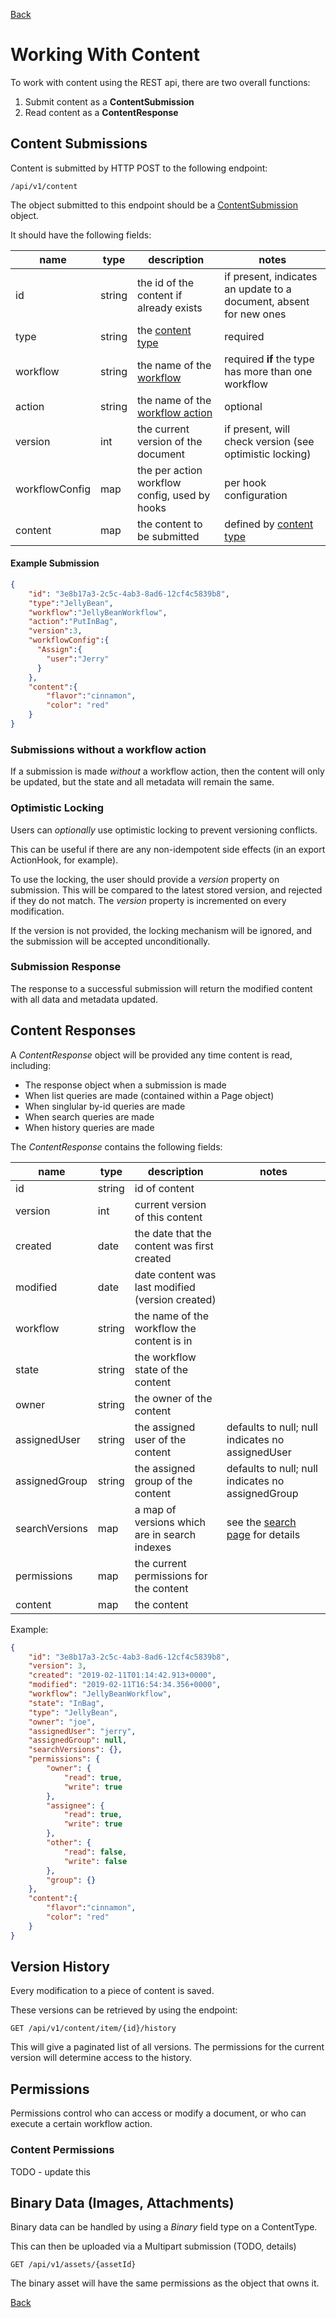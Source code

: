 [Back](../)

# Working With Content

To work with content using the REST api, there are two overall functions:

1. Submit content as a **ContentSubmission**
2. Read content as a **ContentResponse**

## Content Submissions

Content is submitted by HTTP POST to the following endpoint:

    /api/v1/content
    
The object submitted to this endpoint should be a [ContentSubmission](../javadocs/org/schicwp/dinky/api/dto/ContentSubmission.html)
object. 

It should have the following fields:


 name           | type      |   description                                     |   notes
---             | ---       |   ---                                             |    ---
id              | string    | the id of the content if already exists           | if present, indicates an update to a document, absent for new ones
type            | string    | the [content type](./CONTENT.md)                  | required
workflow        | string    | the name of the [workflow](./WORKFLOW.md)         | required **if** the type has more than one workflow
action          | string    | the name of the [workflow action](./WORKFLOW.md)  | optional
version         | int       | the current version of the document               | if present, will check version (see optimistic locking)
workflowConfig  | map       | the per action workflow config, used by hooks     | per hook configuration
content         | map       | the content to be submitted                       | defined by [content type](CONTENT.md)

#### Example Submission

```json
{
    "id": "3e8b17a3-2c5c-4ab3-8ad6-12cf4c5839b8",
    "type":"JellyBean",
    "workflow":"JellyBeanWorkflow",
    "action":"PutInBag",
    "version":3,
    "workflowConfig":{
      "Assign":{
        "user":"Jerry"
      }
    },
    "content":{
        "flavor":"cinnamon",
        "color": "red"	
    }
}
```

### Submissions without a workflow action

If a submission is made _without_ a workflow action, then the content will only be updated, but the state and all metadata
will remain the same.

### Optimistic Locking 

Users can _optionally_ use optimistic locking to prevent versioning conflicts. 

This can be useful if there are any non-idempotent side effects (in an export ActionHook, for example).

To use the locking, the user should provide a _version_ property on submission. This will be compared to 
the latest stored version, and rejected if they do not match. The _version_ property is incremented on 
every modification. 

If the version is not provided, the locking mechanism will be ignored, and the submission will be accepted 
unconditionally.

### Submission Response

The response to a successful submission will return the modified content with all data and metadata updated.


## Content Responses

A _ContentResponse_ object will be provided any time content is read, including:

* The response object when a submission is made
* When list queries are made (contained within a Page object)
* When singlular by-id queries are made
* When search queries are made
* When history queries are made

The _ContentResponse_ contains the following fields:

 name           | type      |   description                                     |   notes
---             | ---       |   ---                                             |    ---
id              | string    | id of content                                     | 
version         | int       | current version of this content                   |   
created         | date      | the date that the content was first created       |
modified        | date      | date content was last modified (version created)  |
workflow        | string    | the name of the workflow the content is in        |
state           | string    | the workflow state of the content                 |
owner           | string    | the owner of the content                          |
assignedUser    | string    | the assigned user of the content                  | defaults to null; null indicates no assignedUser
assignedGroup   | string    | the assigned group of the content                 | defaults to null; null indicates no assignedGroup
searchVersions  | map       | a map of versions which are in search indexes     | see the [search page](SEARCH.md) for details
permissions     | map       | the current permissions for the content           |
content         | map       | the content                                       |

Example:

```json
{
    "id": "3e8b17a3-2c5c-4ab3-8ad6-12cf4c5839b8",
    "version": 3,
    "created": "2019-02-11T01:14:42.913+0000",
    "modified": "2019-02-11T16:54:34.356+0000",
    "workflow": "JellyBeanWorkflow",
    "state": "InBag",
    "type": "JellyBean",
    "owner": "joe",
    "assignedUser": "jerry",
    "assignedGroup": null,
    "searchVersions": {},
    "permissions": {
        "owner": {
            "read": true,
            "write": true
        },
        "assignee": {
            "read": true,
            "write": true
        },
        "other": {
            "read": false,
            "write": false
        },
        "group": {}
    },
    "content":{
        "flavor":"cinnamon",
        "color": "red"	
    }
}
```


## Version History

Every modification to a piece of content is saved. 

These versions can be retrieved by using the endpoint:

    GET /api/v1/content/item/{id}/history
    
This will give a paginated list of all versions. The permissions for the 
current version will determine access to the history. 

## Permissions

Permissions control who can access or modify a document, or who can execute a certain workflow action.

### Content Permissions

TODO - update this
 

## Binary Data (Images, Attachments)

Binary data can be handled by using a _Binary_ field type on a ContentType.

This can then be uploaded via a Multipart submission (TODO, details)


    GET /api/v1/assets/{assetId}
    
The binary asset will have the same permissions as the object that owns it. 

[Back](../)

